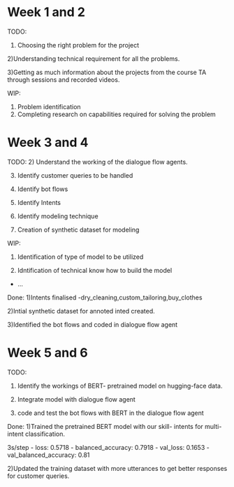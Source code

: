 
 
# Week 1 and 2

TODO:
 1) Choosing the right problem for the project

 2)Understanding technical requirement for all the problems.

 3)Getting as much information about the projects from the course TA through sessions and recorded videos.
 
 WIP:
 1) Problem identification
 2) Completing research on capabilities required for solving the problem

# Week 3 and 4
TODO:
 2) Understand the working of the dialogue flow agents.

 3) Identify customer queries to be handled

 4) Identify bot flows 

 5) Identify Intents

 6) Identify modeling technique

 7) Creation of synthetic dataset for modeling 
 
WIP:
 1) Identification of type of model to be utilized

 2) Idntification of technical know how to build the model
 - ... 

Done:
1)Intents finalised -dry_cleaning,custom_tailoring,buy_clothes

2)Intial synthetic dataset for annoted inted created.

3)Identified the bot flows and coded in dialogue flow agent



# Week 5 and 6
TODO:
 1) Identify the workings of BERT- pretrained model on hugging-face data.

 2) Integrate model with dialogue flow agent

 3) code and test the bot flows with BERT in the dialogue flow agent


Done:
1)Trained the pretrained BERT model with our skill- intents for multi-intent classification.

3s/step - loss: 0.5718 - balanced_accuracy: 0.7918 - val_loss: 0.1653 - val_balanced_accuracy: 0.81

2)Updated the training dataset with more utterances to get better responses for customer queries.